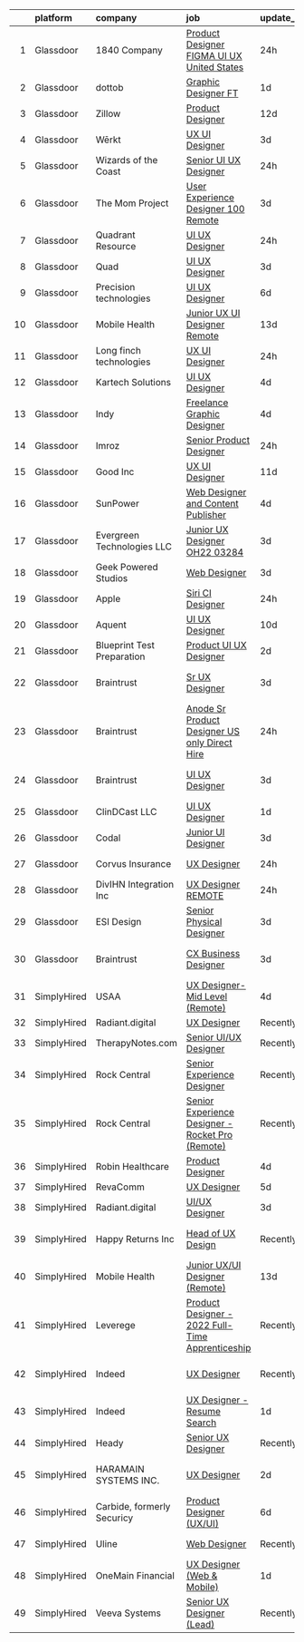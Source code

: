 

|    | platform    | company                     | job                                                                                                                                                                                                                                                                                                                                                                                                                                                                                                                                                                                                                                                                                                                                                                                                                                                                                                                                                                                                                                                                                                                                                                                                                                                  | update_time   | location                   |
|---:|:------------|:----------------------------|:-----------------------------------------------------------------------------------------------------------------------------------------------------------------------------------------------------------------------------------------------------------------------------------------------------------------------------------------------------------------------------------------------------------------------------------------------------------------------------------------------------------------------------------------------------------------------------------------------------------------------------------------------------------------------------------------------------------------------------------------------------------------------------------------------------------------------------------------------------------------------------------------------------------------------------------------------------------------------------------------------------------------------------------------------------------------------------------------------------------------------------------------------------------------------------------------------------------------------------------------------------|:--------------|:---------------------------|
|  1 | Glassdoor   | 1840   Company              | [Product Designer   FIGMA  UI  UX   United States](https://www.glassdoor.com/partner/jobListing.htm?pos=122&ao=1136043&s=58&guid=0000018335b7c134aa069e4b3d3c6d6c&src=GD_JOB_AD&t=SR&vt=w&ea=1&cs=1_e9e8b70a&cb=1663053578862&jobListingId=1008134146209&jrtk=3-0-1gcqrfgavkhqf801-1gcqrfgbgh7j2800-e62c6a6f4e548be4-)                                                                                                                                                                                                                                                                                                                                                                                                                                                                                                                                                                                                                                                                                                                                                                                                                                                                                                                               | 24h           | Remote                     |
|  2 | Glassdoor   | dottob                      | [Graphic Designer  FT ](https://www.glassdoor.com/partner/jobListing.htm?pos=112&ao=1136043&s=58&guid=0000018335b7c134aa069e4b3d3c6d6c&src=GD_JOB_AD&t=SR&vt=w&ea=1&cs=1_41c076c0&cb=1663053578861&jobListingId=1008133039249&jrtk=3-0-1gcqrfgavkhqf801-1gcqrfgbgh7j2800-a0bb34994ccfaee4-)                                                                                                                                                                                                                                                                                                                                                                                                                                                                                                                                                                                                                                                                                                                                                                                                                                                                                                                                                          | 1d            | Remote                     |
|  3 | Glassdoor   | Zillow                      | [Product Designer](https://www.glassdoor.com/partner/jobListing.htm?pos=102&ao=1110586&s=58&guid=0000018335b7c134aa069e4b3d3c6d6c&src=GD_JOB_AD&t=SR&vt=w&cs=1_7387b9c7&cb=1663053578860&jobListingId=1008105734825&cpc=3BA4CE39D5B5DEF5&jrtk=3-0-1gcqrfgavkhqf801-1gcqrfgbgh7j2800-923d093315a463c1--6NYlbfkN0ANMurRYyPEXg08u6OamUd1Mvhk-zhFSGYIZgoJR86UvYL2v6MoUqae-sD5DnU21vqzMUfcrlxXldGlpvZ_A9LcSbv7fieDI5Q_e0eCDabZQJSfXOKXU7HhyZwRBWFH68mW2QkyUBY-1UqPK4A2Y0SDj9Q6XtG2RXC_FvaVnw66ZkrTkUrVSK7ZSe072FXjaCO9XF-xehnPq9nxjea7u9Y6TURuXirIWv41P9meSIMVQiZpmtTJfj3QPsOEuwzQaVoUn2C8tY7bHuPf9X-TJZMHa40JM1JgEC1qyeQnnVo40TV6f0a0rN1LtkcoFpArAUqVUuJXnPIjAF5A2p8y6_y9lyUT8YJpQR7-wXP5pwT5Sp_vggzc0LlyODQW8KXvycRMHW_MwPzSMf2coSKvhN5mm4Ijbin3IuvJ-DJ8Pw8tZ9GSxAejhdAhwmuFfljtus71JkLd5N8a5-FYo1JBMoKWDehjtDGtJFFRixZQli7O8O9h0YqZOD_mkqgBIcD6ULuR_Q3b9d71ltOwxeL2s21XfNj9PIvj6yf55G2iZsxKzYYDtj2oMGt01tyctYjvxvpxk7L0-42Sx8wFgz-2wArKGHFasDwkOXJPXXeAwZg1qVy2DoVEF9AAwChn0OOinumvqPbulEhosrgEau9yD-BZ-doJDAey5wu4RKewAMwa3bNwe5AmctoYMZIAXbbxwLITcDhQJmkspx9iVFikzrNKrPpAadPhx-YZ5auTX4bGd_R3NmJTgtpC5KTAtxbSqPwfaWp10Qv8ggYoWkDsVCCcOBFET98Qi2Xe1VU_bW2Yaxm47eQqKDrsx9oL5jn-6rLPgAUbtwByJSDYZp_IuPeEizlUjHm5QhixmkRbiUg76v1yPPTV0vkVbJ6WxKJWL4k%3D) | 12d           | Remote                     |
|  4 | Glassdoor   | Wērkt                       | [UX UI Designer](https://www.glassdoor.com/partner/jobListing.htm?pos=108&ao=1136043&s=58&guid=0000018335b7c134aa069e4b3d3c6d6c&src=GD_JOB_AD&t=SR&vt=w&ea=1&cs=1_2a07c34f&cb=1663053578861&jobListingId=1008129520845&jrtk=3-0-1gcqrfgavkhqf801-1gcqrfgbgh7j2800-9721049821f8019f-)                                                                                                                                                                                                                                                                                                                                                                                                                                                                                                                                                                                                                                                                                                                                                                                                                                                                                                                                                                 | 3d            | Remote                     |
|  5 | Glassdoor   | Wizards of the Coast        | [Senior UI UX Designer](https://www.glassdoor.com/partner/jobListing.htm?pos=107&ao=1136043&s=58&guid=0000018335b7c134aa069e4b3d3c6d6c&src=GD_JOB_AD&t=SR&vt=w&ea=1&cs=1_cca34b9d&cb=1663053578861&jobListingId=1008134110700&jrtk=3-0-1gcqrfgavkhqf801-1gcqrfgbgh7j2800-6a30d90d36b2c37c-)                                                                                                                                                                                                                                                                                                                                                                                                                                                                                                                                                                                                                                                                                                                                                                                                                                                                                                                                                          | 24h           | Renton, WA                 |
|  6 | Glassdoor   | The Mom Project             | [User Experience Designer  100  Remote ](https://www.glassdoor.com/partner/jobListing.htm?pos=103&ao=1110586&s=58&guid=0000018335b7c134aa069e4b3d3c6d6c&src=GD_JOB_AD&t=SR&vt=w&cs=1_5e89d9eb&cb=1663053578860&jobListingId=1008130195749&cpc=0FE1F5EA2BC84A01&jrtk=3-0-1gcqrfgavkhqf801-1gcqrfgbgh7j2800-31e9191b3acbe14b--6NYlbfkN0BDp_epf89aHDQhKpPegNJQ_ldQpEFZQsM9OcONMGxWx6pU56EKHF58QjVdAUvn2gUNKNzBiPD1NOtPGAfjWSEPSLIFQqab9jKK6WUiI5PuzihkdbIOmE7G5PDqH5XWkkkN8VKLiATxVE5ZEUHT2OeybtzH2R3yrghERs1bwrC4wS3hPgVqHScVK01c1j6De4bmzJ1kJMdYdMt60xGhNIDDdjqSbwQViDEj3LJhczDEo7HqSbOPQXpnibKHwD7dbVumpk-XvYCXtOGJRNI8qCQPYM9ahKFVkxiWW8xbxCkFaRp3AKEuiu4mRSBwTrt8O-A_WTHhW6vtXHDcBmCLceYf7KDe1pLLQ0-nAYWO1u7GSxXYnimEj8CAVqoayTICcVeAR1rfIWCt9CU0Ocxx51zT0uIbDXdN0aXSwvwk6qz-j4ujCXK1rjkA--7cmcr_JL0l0RrfwUiAQI_JPMDMSPif0BWCT7coIFvxDrY24NJz9PglTIgUyHUKDkJJqdbOzoagA8nnJQw_gptmnvaLdkhlCvJBcQggqKzlSlIKU8Yi1i9cME6Em5gyicI0wo56HDLh6u46iN_2VA%3D%3D)                                                                                                                                                                                                                                                                                             | 3d            | Remote                     |
|  7 | Glassdoor   | Quadrant Resource           | [UI UX Designer](https://www.glassdoor.com/partner/jobListing.htm?pos=130&ao=1136043&s=58&guid=0000018335b7c134aa069e4b3d3c6d6c&src=GD_JOB_AD&t=SR&vt=w&ea=1&cs=1_674fb6c4&cb=1663053578862&jobListingId=1008134969184&jrtk=3-0-1gcqrfgavkhqf801-1gcqrfgbgh7j2800-843ab43f787b1dbc-)                                                                                                                                                                                                                                                                                                                                                                                                                                                                                                                                                                                                                                                                                                                                                                                                                                                                                                                                                                 | 24h           | Remote                     |
|  8 | Glassdoor   | Quad                        | [UI UX Designer](https://www.glassdoor.com/partner/jobListing.htm?pos=121&ao=1136043&s=58&guid=0000018335b7c134aa069e4b3d3c6d6c&src=GD_JOB_AD&t=SR&vt=w&cs=1_71b9b6ae&cb=1663053578862&jobListingId=1008128795534&jrtk=3-0-1gcqrfgavkhqf801-1gcqrfgbgh7j2800-00d7d71908770faa-)                                                                                                                                                                                                                                                                                                                                                                                                                                                                                                                                                                                                                                                                                                                                                                                                                                                                                                                                                                      | 3d            | Remote                     |
|  9 | Glassdoor   | Precision technologies      | [UI UX Designer](https://www.glassdoor.com/partner/jobListing.htm?pos=123&ao=1136043&s=58&guid=0000018335b7c134aa069e4b3d3c6d6c&src=GD_JOB_AD&t=SR&vt=w&ea=1&cs=1_1626f5b7&cb=1663053578862&jobListingId=1008120462406&jrtk=3-0-1gcqrfgavkhqf801-1gcqrfgbgh7j2800-6364b177be52b25d-)                                                                                                                                                                                                                                                                                                                                                                                                                                                                                                                                                                                                                                                                                                                                                                                                                                                                                                                                                                 | 6d            | Remote                     |
| 10 | Glassdoor   | Mobile Health               | [Junior UX UI Designer  Remote ](https://www.glassdoor.com/partner/jobListing.htm?pos=101&ao=1110586&s=58&guid=0000018335b7c134aa069e4b3d3c6d6c&src=GD_JOB_AD&t=SR&vt=w&ea=1&cs=1_23316fa3&cb=1663053578860&jobListingId=1008104582625&cpc=AC285F3A3ECA6BB0&jrtk=3-0-1gcqrfgavkhqf801-1gcqrfgbgh7j2800-0b855880aef5fae4--6NYlbfkN0CVW-wZUB6fDkVbeXZUmA8a9VqOuLioZTZt07t5oqbkUixMn8E1AkY7NfCvE7a_uIFEM4p2K4W6Xowwu-eZbvZMAmUZzzrHL6ljTCT7DYTx6XjJdgQUIEh9p7SxX-wpgLvWtsfp4DDj8x2BvdIzeHYMSSkPiP9r4jjtgVITdl04BLVLmN7DTPJeZ4_ZEyu9s9lRIAZFEnuD3CTNTAEw5WGIc5W0a1XWR_oMvbKYp-e1JWqP9cbHYesaxheFV1p2EARJGqoIm25Ftqi71nqkwjltHgTM7NqVO7mmJPawoh93wVm6FQvPUnLp9pe7hw-1NaFeMpLhIca5XjW1fJv9l0zbIp52NP-cwmKZj0NjnaopGYZlI0YVpPhGSSI2pBoQluZ5VAt9ycxo16hCCT9_xOuI_K74H5RZ9qfk3LckNa_8lWvOMs6ewzZO2wDULTPRmczvT0VsMhPNkD76ZbRhmh3oYqnIWQFKU9lEAeNFbqYZiSLILZYe68ozR1N3CPJperlqNXACmu8IjmEScgZJmAyB9ws-lxCNyPma3GJOYcfInXHRChFfb6ERbXfeI_ZFAlqpaXK7siUHsW66ubhuh2e4IjPxiUZ8BPc%3D)                                                                                                                                                                                                                                                                              | 13d           | New York, NY               |
| 11 | Glassdoor   | Long finch technologies     | [UX UI Designer](https://www.glassdoor.com/partner/jobListing.htm?pos=125&ao=1136043&s=58&guid=0000018335b7c134aa069e4b3d3c6d6c&src=GD_JOB_AD&t=SR&vt=w&ea=1&cs=1_d39b4763&cb=1663053578862&jobListingId=1008134031872&jrtk=3-0-1gcqrfgavkhqf801-1gcqrfgbgh7j2800-29f482bc1f9c0738-)                                                                                                                                                                                                                                                                                                                                                                                                                                                                                                                                                                                                                                                                                                                                                                                                                                                                                                                                                                 | 24h           | Irving, TX                 |
| 12 | Glassdoor   | Kartech Solutions           | [UI UX Designer](https://www.glassdoor.com/partner/jobListing.htm?pos=106&ao=1136043&s=58&guid=0000018335b7c134aa069e4b3d3c6d6c&src=GD_JOB_AD&t=SR&vt=w&ea=1&cs=1_27c446f0&cb=1663053578860&jobListingId=1008126429859&jrtk=3-0-1gcqrfgavkhqf801-1gcqrfgbgh7j2800-7f3bb4e6978a4f7e-)                                                                                                                                                                                                                                                                                                                                                                                                                                                                                                                                                                                                                                                                                                                                                                                                                                                                                                                                                                 | 4d            | Remote                     |
| 13 | Glassdoor   | Indy                        | [Freelance Graphic Designer](https://www.glassdoor.com/partner/jobListing.htm?pos=117&ao=1136043&s=58&guid=0000018335b7c134aa069e4b3d3c6d6c&src=GD_JOB_AD&t=SR&vt=w&ea=1&cs=1_d629c835&cb=1663053578861&jobListingId=1008126044239&jrtk=3-0-1gcqrfgavkhqf801-1gcqrfgbgh7j2800-8e21500441368e7c-)                                                                                                                                                                                                                                                                                                                                                                                                                                                                                                                                                                                                                                                                                                                                                                                                                                                                                                                                                     | 4d            | Remote                     |
| 14 | Glassdoor   | Imroz                       | [Senior Product Designer](https://www.glassdoor.com/partner/jobListing.htm?pos=120&ao=1136043&s=58&guid=0000018335b7c134aa069e4b3d3c6d6c&src=GD_JOB_AD&t=SR&vt=w&ea=1&cs=1_2960a0fd&cb=1663053578862&jobListingId=1008133474739&jrtk=3-0-1gcqrfgavkhqf801-1gcqrfgbgh7j2800-f05474ece037d299-)                                                                                                                                                                                                                                                                                                                                                                                                                                                                                                                                                                                                                                                                                                                                                                                                                                                                                                                                                        | 24h           | Remote                     |
| 15 | Glassdoor   | Good Inc                    | [UX UI Designer](https://www.glassdoor.com/partner/jobListing.htm?pos=127&ao=1136043&s=58&guid=0000018335b7c134aa069e4b3d3c6d6c&src=GD_JOB_AD&t=SR&vt=w&ea=1&cs=1_4db4bdb6&cb=1663053578862&jobListingId=1008111195387&jrtk=3-0-1gcqrfgavkhqf801-1gcqrfgbgh7j2800-f979ab19f822d99a-)                                                                                                                                                                                                                                                                                                                                                                                                                                                                                                                                                                                                                                                                                                                                                                                                                                                                                                                                                                 | 11d           | Remote                     |
| 16 | Glassdoor   | SunPower                    | [Web Designer and Content Publisher](https://www.glassdoor.com/partner/jobListing.htm?pos=126&ao=1136043&s=58&guid=0000018335b7c134aa069e4b3d3c6d6c&src=GD_JOB_AD&t=SR&vt=w&cs=1_42ca7df0&cb=1663053578862&jobListingId=1008127229024&jrtk=3-0-1gcqrfgavkhqf801-1gcqrfgbgh7j2800-6f5100261a2154e2-)                                                                                                                                                                                                                                                                                                                                                                                                                                                                                                                                                                                                                                                                                                                                                                                                                                                                                                                                                  | 4d            | Remote                     |
| 17 | Glassdoor   | Evergreen Technologies  LLC | [Junior UX Designer   OH22 03284](https://www.glassdoor.com/partner/jobListing.htm?pos=114&ao=1136043&s=58&guid=0000018335b7c134aa069e4b3d3c6d6c&src=GD_JOB_AD&t=SR&vt=w&ea=1&cs=1_3dfb7220&cb=1663053578861&jobListingId=1008129836173&jrtk=3-0-1gcqrfgavkhqf801-1gcqrfgbgh7j2800-4df2f8d85515eb4e-)                                                                                                                                                                                                                                                                                                                                                                                                                                                                                                                                                                                                                                                                                                                                                                                                                                                                                                                                                | 3d            | Amberley, OH               |
| 18 | Glassdoor   | Geek Powered Studios        | [Web Designer](https://www.glassdoor.com/partner/jobListing.htm?pos=129&ao=1136043&s=58&guid=0000018335b7c134aa069e4b3d3c6d6c&src=GD_JOB_AD&t=SR&vt=w&ea=1&cs=1_3ce461c3&cb=1663053578862&jobListingId=1008129952279&jrtk=3-0-1gcqrfgavkhqf801-1gcqrfgbgh7j2800-a2aeff4054170bac-)                                                                                                                                                                                                                                                                                                                                                                                                                                                                                                                                                                                                                                                                                                                                                                                                                                                                                                                                                                   | 3d            | Remote                     |
| 19 | Glassdoor   | Apple                       | [Siri CI Designer](https://www.glassdoor.com/partner/jobListing.htm?pos=113&ao=1136043&s=58&guid=0000018335b7c134aa069e4b3d3c6d6c&src=GD_JOB_AD&t=SR&vt=w&cs=1_cea56ff0&cb=1663053578861&jobListingId=1008135546091&jrtk=3-0-1gcqrfgavkhqf801-1gcqrfgbgh7j2800-9fb918c321736c01-)                                                                                                                                                                                                                                                                                                                                                                                                                                                                                                                                                                                                                                                                                                                                                                                                                                                                                                                                                                    | 24h           | Cupertino, CA              |
| 20 | Glassdoor   | Aquent                      | [UI   UX Designer](https://www.glassdoor.com/partner/jobListing.htm?pos=105&ao=1110586&s=58&guid=0000018335b7c134aa069e4b3d3c6d6c&src=GD_JOB_AD&t=SR&vt=w&cs=1_8244f1d3&cb=1663053578860&jobListingId=1008114793160&cpc=3BA4CE39D5B5DEF5&jrtk=3-0-1gcqrfgavkhqf801-1gcqrfgbgh7j2800-988e979ea853eaba--6NYlbfkN0DMrcEu7yrtATojKJA7cEzGQ3FdRGWLh0CZQInL4ECGI9gD0Wolx9R2v-Aex0-GK0503smrwKuz4__mHlJHBBl27oaXudHHnThjTWxoycEVwsiwqnOTr9ZA_6JfMMsSFYxQw8wdVPeYzBH_Vz9NYAKtMb4mWEgUbKbpetOSxXck130CWXKfnojax_38ZqXchUunOPiSAsf4ZZm9UiLOF1qs1O1iFB_i6W7KOSIHYDQNDhOWRexPOTnKlTrVDvo8X8yBrQN4z4mT_cqI3OVXjP5SnCy042ExA6K0ezHXFOilyFm1GtfW8QD0MwmV8UPuZ1uKivyf919jw12g0_ji2uh_09kf7u9k8S0RESOeW9fYzh5o5kO2RQ5msSEZ1HmrodHmPN4A4reTJPu2VyTVFINB_mrqSdf4Uww-1OGKd-4gDn4nedLM8qLqRBjBVqcJPD604aG73A5q4w%3D%3D)                                                                                                                                                                                                                                                                                                                                                                                                                                                   | 10d           | Campbell, CA               |
| 21 | Glassdoor   | Blueprint Test Preparation  | [Product UI UX Designer](https://www.glassdoor.com/partner/jobListing.htm?pos=124&ao=1136043&s=58&guid=0000018335b7c134aa069e4b3d3c6d6c&src=GD_JOB_AD&t=SR&vt=w&ea=1&cs=1_b1685fe0&cb=1663053578862&jobListingId=1008130646562&jrtk=3-0-1gcqrfgavkhqf801-1gcqrfgbgh7j2800-edf8a584496070d9-)                                                                                                                                                                                                                                                                                                                                                                                                                                                                                                                                                                                                                                                                                                                                                                                                                                                                                                                                                         | 2d            | Manhattan Beach, CA        |
| 22 | Glassdoor   | Braintrust                  | [Sr UX Designer](https://www.glassdoor.com/partner/jobListing.htm?pos=111&ao=1136043&s=58&guid=0000018335b7c134aa069e4b3d3c6d6c&src=GD_JOB_AD&t=SR&vt=w&ea=1&cs=1_871d073f&cb=1663053578861&jobListingId=1008129800054&jrtk=3-0-1gcqrfgavkhqf801-1gcqrfgbgh7j2800-b35b2f1bedcce11f-)                                                                                                                                                                                                                                                                                                                                                                                                                                                                                                                                                                                                                                                                                                                                                                                                                                                                                                                                                                 | 3d            | San Francisco, CA          |
| 23 | Glassdoor   | Braintrust                  | [Anode   Sr  Product Designer  US only  Direct Hire ](https://www.glassdoor.com/partner/jobListing.htm?pos=119&ao=1136043&s=58&guid=0000018335b7c134aa069e4b3d3c6d6c&src=GD_JOB_AD&t=SR&vt=w&ea=1&cs=1_5a137fdd&cb=1663053578862&jobListingId=1008134664321&jrtk=3-0-1gcqrfgavkhqf801-1gcqrfgbgh7j2800-203d19c8b8482b1b-)                                                                                                                                                                                                                                                                                                                                                                                                                                                                                                                                                                                                                                                                                                                                                                                                                                                                                                                            | 24h           | San Francisco, CA          |
| 24 | Glassdoor   | Braintrust                  | [UI UX Designer](https://www.glassdoor.com/partner/jobListing.htm?pos=110&ao=1136043&s=58&guid=0000018335b7c134aa069e4b3d3c6d6c&src=GD_JOB_AD&t=SR&vt=w&ea=1&cs=1_c7d12ab4&cb=1663053578861&jobListingId=1008129821875&jrtk=3-0-1gcqrfgavkhqf801-1gcqrfgbgh7j2800-81621ac7113f0050-)                                                                                                                                                                                                                                                                                                                                                                                                                                                                                                                                                                                                                                                                                                                                                                                                                                                                                                                                                                 | 3d            | San Francisco, CA          |
| 25 | Glassdoor   | ClinDCast LLC               | [UI UX Designer](https://www.glassdoor.com/partner/jobListing.htm?pos=116&ao=1136043&s=58&guid=0000018335b7c134aa069e4b3d3c6d6c&src=GD_JOB_AD&t=SR&vt=w&ea=1&cs=1_2c5fd5be&cb=1663053578861&jobListingId=1008131544814&jrtk=3-0-1gcqrfgavkhqf801-1gcqrfgbgh7j2800-30003738c589d8ce-)                                                                                                                                                                                                                                                                                                                                                                                                                                                                                                                                                                                                                                                                                                                                                                                                                                                                                                                                                                 | 1d            | Albany, NY                 |
| 26 | Glassdoor   | Codal                       | [Junior UI Designer](https://www.glassdoor.com/partner/jobListing.htm?pos=115&ao=1136043&s=58&guid=0000018335b7c134aa069e4b3d3c6d6c&src=GD_JOB_AD&t=SR&vt=w&ea=1&cs=1_3d2da0cf&cb=1663053578861&jobListingId=1008129951187&jrtk=3-0-1gcqrfgavkhqf801-1gcqrfgbgh7j2800-8531184e467fd8d9-)                                                                                                                                                                                                                                                                                                                                                                                                                                                                                                                                                                                                                                                                                                                                                                                                                                                                                                                                                             | 3d            | Chicago, IL                |
| 27 | Glassdoor   | Corvus Insurance            | [UX Designer](https://www.glassdoor.com/partner/jobListing.htm?pos=118&ao=1136043&s=58&guid=0000018335b7c134aa069e4b3d3c6d6c&src=GD_JOB_AD&t=SR&vt=w&ea=1&cs=1_fe8fd35c&cb=1663053578862&jobListingId=1008134787412&jrtk=3-0-1gcqrfgavkhqf801-1gcqrfgbgh7j2800-2489e656a788df26-)                                                                                                                                                                                                                                                                                                                                                                                                                                                                                                                                                                                                                                                                                                                                                                                                                                                                                                                                                                    | 24h           | Boston, MA                 |
| 28 | Glassdoor   | DivIHN Integration  Inc     | [UX Designer  REMOTE ](https://www.glassdoor.com/partner/jobListing.htm?pos=104&ao=1110586&s=58&guid=0000018335b7c134aa069e4b3d3c6d6c&src=GD_JOB_AD&t=SR&vt=w&ea=1&cs=1_851c5dce&cb=1663053578860&jobListingId=1008133971409&cpc=8795CF9063CD573D&jrtk=3-0-1gcqrfgavkhqf801-1gcqrfgbgh7j2800-ebb8875f66ab46d2--6NYlbfkN0BJ3u6qF2wc9ICgZlvsKuNbbLBNkh5ZBfvXb2PoA2N6Q167jZcvFJgUYQitahDww1sXmx3J9JYHxV_NRfPn3k8_8ImX5HoOFybPB_JF57y0BBopepDKtVfz_c0Nfu7cNcKKRdI2q5amBRYIHG9vy4bMoUurv-9aj_0LmpGTWr8zrAmmOzszOc3ZRnDTPlWZPy2Sa187Np20xs9hRt95bEDrTcUqWSvnUthM2oLqjsIH8HibTrnI_YWXBCcAZl9WoOfpTs_wRKT_KZ-VJlw_-x3ZVONqZuhrkt7Sb2z4pdRwAaCjV33BrERKU35LVODgwBpJPt5NkCuUgOA82x1BDkH2LdYsyYQV71ngWPkPSqUCMKSAOPXTCuzGqW3wrsTIQ-BLHRxDGQl6JhDWjeOyRk3NMhGK7vcn0AdIMceO1xdn7jqNxJ3msmcThEI-cDfJlCB25tQyTZ-w5qaowCkaqjUw1QAYA5ZHylE6A7f5OkzpjH-RSph49qUP9FDIbtvEqaclgtR1ot8p8A%3D%3D)                                                                                                                                                                                                                                                                                                                                                                          | 24h           | Remote                     |
| 29 | Glassdoor   | ESI Design                  | [Senior Physical Designer](https://www.glassdoor.com/partner/jobListing.htm?pos=128&ao=1136043&s=58&guid=0000018335b7c134aa069e4b3d3c6d6c&src=GD_JOB_AD&t=SR&vt=w&ea=1&cs=1_400d309b&cb=1663053578862&jobListingId=1008128656160&jrtk=3-0-1gcqrfgavkhqf801-1gcqrfgbgh7j2800-61402be2e9525a2a-)                                                                                                                                                                                                                                                                                                                                                                                                                                                                                                                                                                                                                                                                                                                                                                                                                                                                                                                                                       | 3d            | New York, NY               |
| 30 | Glassdoor   | Braintrust                  | [CX Business Designer](https://www.glassdoor.com/partner/jobListing.htm?pos=109&ao=1136043&s=58&guid=0000018335b7c134aa069e4b3d3c6d6c&src=GD_JOB_AD&t=SR&vt=w&ea=1&cs=1_35ba15f9&cb=1663053578861&jobListingId=1008129800053&jrtk=3-0-1gcqrfgavkhqf801-1gcqrfgbgh7j2800-030b5c600b08c1a7-)                                                                                                                                                                                                                                                                                                                                                                                                                                                                                                                                                                                                                                                                                                                                                                                                                                                                                                                                                           | 3d            | San Francisco, CA          |
| 31 | SimplyHired | USAA                        | [UX Designer- Mid Level (Remote)](https://www.simplyhired.com/job/U-ZaTkiuzOZA-A976HJSUpmuTk1rmGopzSkhBZdkHGMRIpDXsPPAEw?q=ux+designer)                                                                                                                                                                                                                                                                                                                                                                                                                                                                                                                                                                                                                                                                                                                                                                                                                                                                                                                                                                                                                                                                                                              | 4d            | San Antonio, TX            |
| 32 | SimplyHired | Radiant.digital             | [UX Designer](https://www.simplyhired.com/job/K4kYRWrAZBtyEKOOMrXPKDrzVFFs7_TgN8C_V94rD8uqcCQTy9Px_w?q=ux+designer)                                                                                                                                                                                                                                                                                                                                                                                                                                                                                                                                                                                                                                                                                                                                                                                                                                                                                                                                                                                                                                                                                                                                  | Recently      | Remote                     |
| 33 | SimplyHired | TherapyNotes.com            | [Senior UI/UX Designer](https://www.simplyhired.com/job/Mhu-nAuREJzVYSVPtkCJBNRiLtBerfF3B1jgvD6Ph2RxTs_VZthOoQ?q=ux+designer)                                                                                                                                                                                                                                                                                                                                                                                                                                                                                                                                                                                                                                                                                                                                                                                                                                                                                                                                                                                                                                                                                                                        | Recently      | Remote                     |
| 34 | SimplyHired | Rock Central                | [Senior Experience Designer](https://www.simplyhired.com/job/614TPN-I6z8RsLQz2ZCzhZREiXQ5ICela2OugNpBIA2Xt9GWnXt6BA?q=ux+designer)                                                                                                                                                                                                                                                                                                                                                                                                                                                                                                                                                                                                                                                                                                                                                                                                                                                                                                                                                                                                                                                                                                                   | Recently      | Detroit, MI                |
| 35 | SimplyHired | Rock Central                | [Senior Experience Designer - Rocket Pro (Remote)](https://www.simplyhired.com/job/WFOQFrw2mphynW-NsIpy91iE8xWR5Lm0fNy65Uhq_2M__KiA2xz0ow?q=ux+designer)                                                                                                                                                                                                                                                                                                                                                                                                                                                                                                                                                                                                                                                                                                                                                                                                                                                                                                                                                                                                                                                                                             | Recently      | Detroit, MI                |
| 36 | SimplyHired | Robin Healthcare            | [Product Designer](https://www.simplyhired.com/job/KYfoBdvvRZXx8tHyM5dcjEogn_Lz6eRx41bwS-cZH-eQ2CJMkgZ-Ag?q=ux+designer)                                                                                                                                                                                                                                                                                                                                                                                                                                                                                                                                                                                                                                                                                                                                                                                                                                                                                                                                                                                                                                                                                                                             | 4d            | Austin, TX                 |
| 37 | SimplyHired | RevaComm                    | [UX Designer](https://www.simplyhired.com/job/9HBOS0fTuYCBa2ZM6YitXvcE7vJxwdQiJSytYQHG-SQDoFEpgWHBDg?q=ux+designer)                                                                                                                                                                                                                                                                                                                                                                                                                                                                                                                                                                                                                                                                                                                                                                                                                                                                                                                                                                                                                                                                                                                                  | 5d            | Texas                      |
| 38 | SimplyHired | Radiant.digital             | [UI/UX Designer](https://www.simplyhired.com/job/4G7ZnV1LSW1s-QZUOUT0sCR2k1GOCogcC9DFuzVbAGzlsOCxi2Y8qA?q=ux+designer)                                                                                                                                                                                                                                                                                                                                                                                                                                                                                                                                                                                                                                                                                                                                                                                                                                                                                                                                                                                                                                                                                                                               | 3d            | Remote                     |
| 39 | SimplyHired | Happy Returns Inc           | [Head of UX Design](https://www.simplyhired.com/job/eOuXi403Ah_XkIndcqbcOHfbj-9upRnCBZFyp_sLA8pUZCNIFBKfkQ?q=ux+designer)                                                                                                                                                                                                                                                                                                                                                                                                                                                                                                                                                                                                                                                                                                                                                                                                                                                                                                                                                                                                                                                                                                                            | Recently      | Los Angeles, CA            |
| 40 | SimplyHired | Mobile Health               | [Junior UX/UI Designer (Remote)](https://www.simplyhired.com/job/mlVdahn8FjO62I5x3mZ2d_XAvtoB0Q8szhCMLax2laGAPJg_zjkWOA?q=ux+designer)                                                                                                                                                                                                                                                                                                                                                                                                                                                                                                                                                                                                                                                                                                                                                                                                                                                                                                                                                                                                                                                                                                               | 13d           | New York, NY               |
| 41 | SimplyHired | Leverege                    | [Product Designer - 2022 Full-Time Apprenticeship](https://www.simplyhired.com/job/f2PnrkNkoKjnF_c7MsOM41LbDj7RDHIKkfuGC1pKOOPB0dNQ0HmV5w?q=ux+designer)                                                                                                                                                                                                                                                                                                                                                                                                                                                                                                                                                                                                                                                                                                                                                                                                                                                                                                                                                                                                                                                                                             | Recently      | Remote                     |
| 42 | SimplyHired | Indeed                      | [UX Designer](https://www.simplyhired.com/job/URziMhrNTaKa1PLKfIfrhF-GuRmaj4gn2FhVHZfhBU3tWsV0R0J4dw?q=ux+designer)                                                                                                                                                                                                                                                                                                                                                                                                                                                                                                                                                                                                                                                                                                                                                                                                                                                                                                                                                                                                                                                                                                                                  | Recently      | United States +2 locations |
| 43 | SimplyHired | Indeed                      | [UX Designer - Resume Search](https://www.simplyhired.com/job/yn4080xmZjAqAaSLXH4G_KNhIhFGZtfWL5c6E9yG-hMC6t-UUWnNaA?q=ux+designer)                                                                                                                                                                                                                                                                                                                                                                                                                                                                                                                                                                                                                                                                                                                                                                                                                                                                                                                                                                                                                                                                                                                  | 1d            | United States              |
| 44 | SimplyHired | Heady                       | [Senior UX Designer](https://www.simplyhired.com/job/0Tt6vPHX7vZ9rSBz_30W0zuKM8I_NTJyx8LIKpsgyj5fKXvoNZbs-w?q=ux+designer)                                                                                                                                                                                                                                                                                                                                                                                                                                                                                                                                                                                                                                                                                                                                                                                                                                                                                                                                                                                                                                                                                                                           | Recently      | Brooklyn, NY               |
| 45 | SimplyHired | HARAMAIN SYSTEMS INC.       | [UX Designer](https://www.simplyhired.com/job/Rv-wDZYXHCO1BmlL0fvvhDUcNJ-DCgL7W6BK0HeKInlwjHGicdhMDg?q=ux+designer)                                                                                                                                                                                                                                                                                                                                                                                                                                                                                                                                                                                                                                                                                                                                                                                                                                                                                                                                                                                                                                                                                                                                  | 2d            | Eden Prairie, MN           |
| 46 | SimplyHired | Carbide, formerly Securicy  | [Product Designer (UX/UI)](https://www.simplyhired.com/job/gJClupNR8c4fYI6JZinZBTPGZ8NKBIZg6fhEFwxFCyFMKbXEXjeJpg?q=ux+designer)                                                                                                                                                                                                                                                                                                                                                                                                                                                                                                                                                                                                                                                                                                                                                                                                                                                                                                                                                                                                                                                                                                                     | 6d            | Remote                     |
| 47 | SimplyHired | Uline                       | [Web Designer](https://www.simplyhired.com/job/kI5kUAq-InikRw-9L7E4f0451pjqb3sKTzg2rEtjPg4g-FlQB3FIdQ?q=ux+designer)                                                                                                                                                                                                                                                                                                                                                                                                                                                                                                                                                                                                                                                                                                                                                                                                                                                                                                                                                                                                                                                                                                                                 | Recently      | Pleasant Prairie, WI       |
| 48 | SimplyHired | OneMain Financial           | [UX Designer (Web & Mobile)](https://www.simplyhired.com/job/GFw2AfUJQqPpIuRqR_UdPE09oTDCw0kcM211rYVRywJYiilU19uhAg?q=ux+designer)                                                                                                                                                                                                                                                                                                                                                                                                                                                                                                                                                                                                                                                                                                                                                                                                                                                                                                                                                                                                                                                                                                                   | 1d            | Irving, TX                 |
| 49 | SimplyHired | Veeva Systems               | [Senior UX Designer (Lead)](https://www.simplyhired.com/job/zotqg0LNyggwCvIVEN0GQD5X9uMwPE4Ruxm9_8sypuf_l-NU82U_IQ?q=ux+designer)                                                                                                                                                                                                                                                                                                                                                                                                                                                                                                                                                                                                                                                                                                                                                                                                                                                                                                                                                                                                                                                                                                                    | Recently      | Boston, MA                 |
